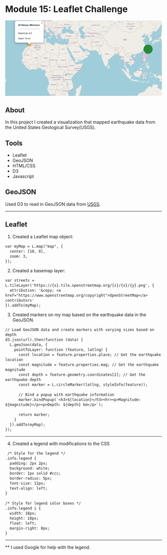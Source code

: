 # Module 15: Leaflet Challenge

<img src = "images/EarthquakesMonth.png">

## About
In this project I created a visualization that mapped earthquake data from the United States Geological Survey(USGS).

## Tools
- Leaflet
- GeoJSON
- HTML/CSS
- D3
- Javascript

## GeoJSON
Used D3 to read in GeoJSON data from [USGS]("https://earthquake.usgs.gov/earthquakes/feed/v1.0/summary/significant_month.geojson").

--------------------------------------------------- 
## **Leaflet**
1. Created a Leaflet map object:
``````
var myMap = L.map("map", {
  center: [10, 0],
  zoom: 3,
}); 
``````
2. Created a basemap layer:
``````
var streets = L.tileLayer('https://{s}.tile.openstreetmap.org/{z}/{x}/{y}.png', {
  attribution: '&copy; <a href="https://www.openstreetmap.org/copyright">OpenStreetMap</a> contributors'
}).addTo(myMap);
``````
3. Created markers on my map based on the earthquake data in the GeoJSON.
``````
// Load GeoJSON data and create markers with varying sizes based on depth
d3.json(url).then(function (data) {
  L.geoJson(data, {
    pointToLayer: function (feature, latlng) {
      const location = feature.properties.place; // Get the earthquake location
      const magnitude = feature.properties.mag; // Get the earthquake magnitude
      const depth = feature.geometry.coordinates[2]; // Get the earthquake depth
      const marker = L.circleMarker(latlng, styleInfo(feature));
     
      // Bind a popup with earthquake information
      marker.bindPopup(`<h3>${location}</h3><hr><p>Magnitude: ${magnitude}</p><p>Depth: ${depth} km</p>`);

      return marker;
    }
  }).addTo(myMap);
});
``````
--------------------------------------------------- 
4. Created a legend with modifications to the CSS
``````
 /* Style for the legend */
.info.legend {
  padding: 2px 2px;
  background: white;
  border: 1px solid #ccc;
  border-radius: 5px;
  font-size: 12px;
  text-align: left;
}

/* Style for legend color boxes */
.info.legend i {
  width: 18px;
  height: 18px;
  float: left;
  margin-right: 8px;
}
``````


--------------------------------------------------- 
** I used Google for help with the legend.



